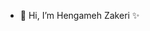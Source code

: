 - 👋 Hi, I’m Hengameh Zakeri ✨

<!---
Hengameh-Z/Hengameh-Z is a ✨ special ✨ repository because its `README.md` (this file) appears on your GitHub profile.
You can click the Preview link to take a look at your changes.
--->
